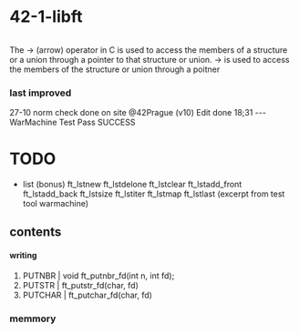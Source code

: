 # 42-1-libft

######
The -> (arrow) operator in C is used to access the members of a structure or a union through a pointer to that structure or union.
-> is used to access the members of the structure or union through a poitner 

### last improved
27-10 norm check done on site @42Prague
(v10) Edit done 18;31 --- WarMachine Test Pass SUCCESS

# TODO
- list (bonus)
ft_lstnew
ft_lstdelone
ft_lstclear
ft_lstadd_front
ft_lstadd_back
ft_lstsize
ft_lstiter
ft_lstmap
ft_lstlast
(excerpt from test tool warmachine)

## contents
#### writing

1) PUTNBR | void ft_putnbr_fd(int n, int fd);
2) PUTSTR | ft_putstr_fd(char, fd)
3) PUTCHAR | ft_putchar_fd(char, fd)

### memmory








